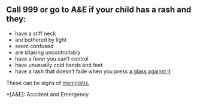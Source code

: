 ## Call 999 or go to A&E if your child has a rash and they:

* have a stiff neck
* are bothered by light
* seem confused
* are shaking uncontrollably
* have a fever you can’t control
* have unusually cold hands and feet
* have a rash that doesn’t fade when you press
  [a glass against it](https://www.meningitisnow.org/meningitis-explained/signs-and-symptoms/glass-test/?gclid=CJWh-aLL8s0CFcE_GwodT4ALcg)

These can be signs of [meningitis.](http://www.nhs.uk/conditions/Meningitis/Pages/Introduction.aspx)

*[A&E]: Accident and Emergency
